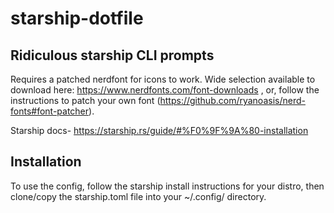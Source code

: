# starship-dotfile
## Ridiculous starship CLI prompts

Requires a patched nerdfont for icons to work. Wide selection available to download here: https://www.nerdfonts.com/font-downloads , or, follow the instructions to patch your own font (https://github.com/ryanoasis/nerd-fonts#font-patcher).

Starship docs- https://starship.rs/guide/#%F0%9F%9A%80-installation

## Installation
To use the config, follow the starship install instructions for your distro, then clone/copy the starship.toml file into your ~/.config/ directory. 
